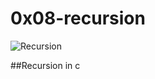 # 0x08-recursion
![Recursion](https://s3.amazonaws.com/intranet-projects-files/holbertonschool-low_level_programming/219/a88.jpg)

##Recursion in c 
